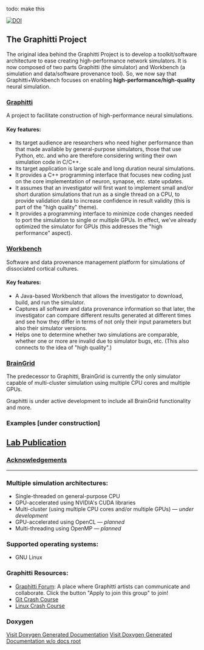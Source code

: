 todo: make this


[![DOI](https://zenodo.org/badge/6034062.svg)](https://zenodo.org/badge/latestdoi/6034062)

## The Graphitti Project

The original idea behind the Graphitti Project is to develop a toolkit/software architecture to ease creating high-performance network simulators. It is now composed of two parts Graphitti (the simulator) and Workbench (a simulation and data/software provenance tool). So, we now say that Graphitti+Workbench focuses on enabling **high-performance/high-quality** neural simulation.

### [Graphitti](https://uwb-biocomputing.github.io/Graphitti/)

A project to facilitate construction of high-performance neural simulations.

#### Key features:
- Its target audience are researchers who need higher performance than that made available by general-purpose simulators, those that use Python, etc. and who are therefore considering writing their own simulation code in C/C++.
- Its target application is large scale and long duration neural simulations.
- It provides a C++ programming interface that focuses new coding just on the core implementation of neuron, synapse, etc. state updates.
- It assumes that an investigator will first want to implement small and/or short duration simulations that run as a single thread on a CPU, to provide validation data to increase confidence in result validity (this is part of the "high quality" theme).
- It provides a programming interface to minimize code changes needed to port the simulation to single or multiple GPUs. In effect, we've already optimized the simulator for GPUs (this addresses the "high performance" aspect).

### [Workbench](https://UWB-Biocomputing.github.io/WorkBench/)

Software and data provenance management platform for simulations of dissociated cortical cultures.

#### Key features:
- A Java-based Workbench that allows the investigator to download, build, and run the simulator.
- Captures all software and data provenance information so that later, the investigator can compare different results generated at different times and see how they differ in terms of not only their input parameters but also their simulator versions. 
- Helps one to determine whether two simulations are comparable, whether one or more are invalid due to simulator bugs, etc. (This also connects to the idea of "high quality".)

### [BrainGrid](https://uwb-biocomputing.github.io/BrainGrid/)

The predecessor to Graphitti, BrainGrid is currently the only simulator capable of multi-cluster simulation using multiple CPU cores and multiple GPUs. 

Graphitti is under active development to include all BrainGrid functionality and more. 

### Examples [under construction]

## [Lab Publication](lab-publications.md) 

### [Acknowledgements](https://uwb-biocomputing.github.io/Graphitti/docs/BGDocs/acknowledgements.md)

---------
### Multiple simulation architectures:

- Single-threaded on general-purpose CPU
- GPU-accelerated using NVIDIA's CUDA libraries
- Multi-cluster (using multiple CPU cores and/or multiple GPUs) — *under development*
- GPU-accelerated using OpenCL — *planned*
- Multi-threading using OpenMP — *planned*

### Supported operating systems:

- GNU Linux

### Graphitti Resources:

- [Graphitti Forum]([https://groups.google.com/forum/#!forum/uwb-graphitti](https://groups.google.com/forum/#!forum/uwb-braingrid)): A place where Graphitti artists can communicate and collaborate. Click the button "Apply to join this group" to join!
- [Git Crash Course](https://github.com/UWB-Biocomputing/BrainGrid/wiki/Git-Crash-Course)
- [Linux Crash Course](https://github.com/UWB-Biocomputing/BrainGrid/wiki/Linux-Crash-Course)


### Doxygen 

[Visit Doxygen Generated Documentation](docs/Doxygen/html/index.html)
[Visit Doxygen Generated Documentation w/o docs root](Doxygen/html/index.html)
